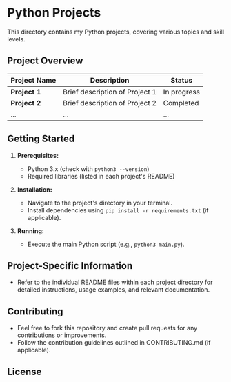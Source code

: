 # Python Projects

This directory contains my Python projects, covering various topics and skill levels.

## Project Overview

| Project Name | Description | Status |
|---|---|---|
| **Project 1** | Brief description of Project 1 | In progress |
| **Project 2** | Brief description of Project 2 | Completed |
| ... | ... | ... |

## Getting Started

1. **Prerequisites:**
   - Python 3.x (check with `python3 --version`)
   - Required libraries (listed in each project's README)

2. **Installation:**
   - Navigate to the project's directory in your terminal.
   - Install dependencies using `pip install -r requirements.txt` (if applicable).

3. **Running:**
   - Execute the main Python script (e.g., `python3 main.py`).

## Project-Specific Information

- Refer to the individual README files within each project directory for detailed instructions, usage examples, and relevant documentation.

## Contributing

- Feel free to fork this repository and create pull requests for any contributions or improvements.
- Follow the contribution guidelines outlined in CONTRIBUTING.md (if applicable).

## License
